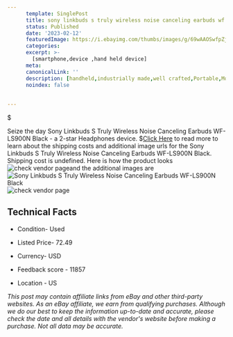 ```yaml
---
      template: SinglePost
      title: sony linkbuds s truly wireless noise canceling earbuds wf ls900n black
      status: Published
      date: '2023-02-12'
      featuredImage: https://i.ebayimg.com/thumbs/images/g/69wAAOSwfpZjhN2S/s-l225.jpg
      categories: 
      excerpt: >-
        [smartphone,device ,hand held device]
      meta:
      canonicalLink: ''
      description: [handheld,industrially made,well crafted,Portable,Mobile,Compact,Convenient,Lightweight,Maneuverable,Man-portable,Miniature,Carriable,Hand-held,Light,Holdable,Transportable,Mobile device,Pocket-sized,On-the-go,Wireless,Cordless,Compact size,Convenient size, smartphone,device ,hand held device]
      noindex: false
      
        
---
```

$

Seize the day Sony Linkbuds S Truly Wireless Noise Canceling Earbuds WF-LS900N Black - a 2-star Headphones device.
$[Click Here](https://www.ebay.com/itm/195592861232?hash=item2d8a3e3630%3Ag%3A69wAAOSwfpZjhN2S&mkevt=1&mkcid=1&mkrid=711-53200-19255-0&campid=%253CePNCampaignId%253E&customid=%253CreferenceId%253E&toolid=10049) to read more to learn about the shipping costs and additional image urls for the Sony Linkbuds S Truly Wireless Noise Canceling Earbuds WF-LS900N Black. Shipping cost is undefined. Here is how the product looks ![check vendor page](https://i.ebayimg.com/thumbs/images/g/69wAAOSwfpZjhN2S/s-l225.jpg)and the additional images are![Sony Linkbuds S Truly Wireless Noise Canceling Earbuds WF-LS900N Black](https://i.ebayimg.com/images/g/69wAAOSwfpZjhN2S/s-l1600.jpg)![check vendor page](https://origin-galleryplus.ebayimg.com/ws/web/195592861232_2_0_1/225x225.jpg,https://origin-galleryplus.ebayimg.com/ws/web/195592861232_3_0_1/225x225.jpg,https://origin-galleryplus.ebayimg.com/ws/web/195592861232_4_0_1/225x225.jpg,https://origin-galleryplus.ebayimg.com/ws/web/195592861232_5_0_1/225x225.jpg)



 ## Technical Facts 



     
      

 - Condition- Used 


      

 - Listed Price- 72.49 


      

 - Currency- USD 


      

 - Feedback score - 11857 


      

 - Location - US 


      
      

 *_This post may contain affiliate links from eBay and other third-party websites. As an eBay affiliate, we earn from qualifying purchases. Although we do our best to keep the information up-to-date and accurate, please check the date and all details with the vendor's website before making a purchase. Not all data may be accurate._*






